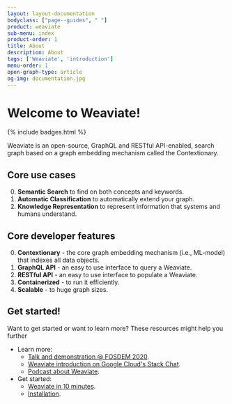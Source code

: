 ```yaml
---
layout: layout-documentation
bodyclass: ["page--guides", " "]
product: weaviate
sub-menu: index
product-order: 1
title: About
description: About
tags: ['Weaviate', 'introduction']
menu-order: 1
open-graph-type: article
og-img: documentation.jpg
---
```


# Welcome to Weaviate!

{% include badges.html %}

Weaviate is an open-source, GraphQL and RESTful API-enabled, search graph based on a graph embedding mechanism called the Contextionary.

## Core use cases

0. **Semantic Search** to find on both concepts and keywords.
0. **Automatic Classification** to automatically extend your graph.
0. **Knowledge Representation** to represent information that systems and humans understand.

## Core developer features

0. **Contextionary** - the core graph embedding mechanism (i.e., ML-model) that indexes all data objects.
0. **GraphQL API** - an easy to use interface to query a Weaviate.
0. **RESTful API** - an easy to use interface to populate a Weaviate.
0. **Containerized** - to run it efficiently.
0. **Scalable** - to huge graph sizes.

## Get started!

Want to get started or want to learn more? These resources might help you further

- Learn more:
    - [Talk and demonstration @ FOSDEM 2020](/news/fosdem-2020.html).
    - [Weaviate introduction on Google Cloud's Stack Chat](https://www.semi.technology/news/gcp-stackchat.html).
    - [Podcast about Weaviate](/news/gcp-podcast.html).
- Get started:
    - [Weaviate in 10 minutes](./get-started/quick_start.html).
    - [Installation](./get-started/install.html).
